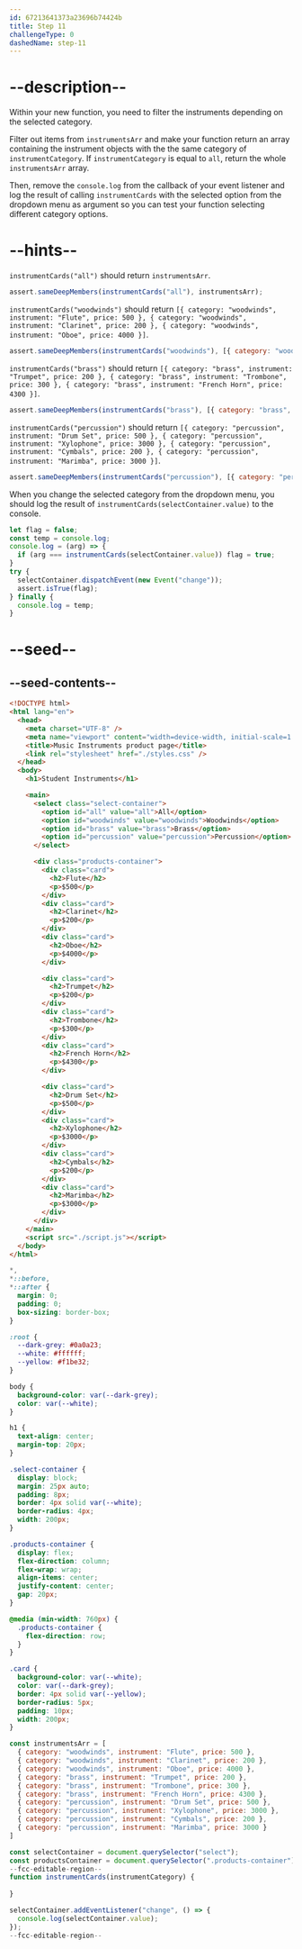 ```yaml
---
id: 67213641373a23696b74424b
title: Step 11
challengeType: 0
dashedName: step-11
---
```


# --description--

Within your new function, you need to filter the instruments depending on the selected category.

Filter out items from `instrumentsArr` and make your function return an array containing the instrument objects with the the same category of `instrumentCategory`. If `instrumentCategory` is equal to `all`, return the whole `instrumentsArr` array.

Then, remove the `console.log` from the callback of your event listener and log the result of calling `instrumentCards` with the selected option from the dropdown menu as argument so you can test your function selecting different category options.

# --hints--

`instrumentCards("all")` should return `instrumentsArr`.

```js
assert.sameDeepMembers(instrumentCards("all"), instrumentsArr);
```

`instrumentCards("woodwinds")` should return `[{ category: "woodwinds", instrument: "Flute", price: 500 }, { category: "woodwinds", instrument: "Clarinet", price: 200 }, { category: "woodwinds", instrument: "Oboe", price: 4000 }]`.

```js
assert.sameDeepMembers(instrumentCards("woodwinds"), [{ category: "woodwinds", instrument: "Flute", price: 500 }, { category: "woodwinds", instrument: "Clarinet", price: 200 }, { category: "woodwinds", instrument: "Oboe", price: 4000 }]);
```

`instrumentCards("brass")` should return `[{ category: "brass", instrument: "Trumpet", price: 200 }, { category: "brass", instrument: "Trombone", price: 300 }, { category: "brass", instrument: "French Horn", price: 4300 }]`.

```js
assert.sameDeepMembers(instrumentCards("brass"), [{ category: "brass", instrument: "Trumpet", price: 200 }, { category: "brass", instrument: "Trombone", price: 300 }, { category: "brass", instrument: "French Horn", price: 4300 }]);
```

`instrumentCards("percussion")` should return `[{ category: "percussion", instrument: "Drum Set", price: 500 }, { category: "percussion", instrument: "Xylophone", price: 3000 }, { category: "percussion", instrument: "Cymbals", price: 200 }, { category: "percussion", instrument: "Marimba", price: 3000 }]`.

```js
assert.sameDeepMembers(instrumentCards("percussion"), [{ category: "percussion", instrument: "Drum Set", price: 500 }, { category: "percussion", instrument: "Xylophone", price: 3000 }, { category: "percussion", instrument: "Cymbals", price: 200 }, { category: "percussion", instrument: "Marimba", price: 3000 }]);
```

When you change the selected category from the dropdown menu, you should log the result of `instrumentCards(selectContainer.value)` to the console.

```js
let flag = false;
const temp = console.log;
console.log = (arg) => {
  if (arg === instrumentCards(selectContainer.value)) flag = true;
}
try {
  selectContainer.dispatchEvent(new Event("change"));
  assert.isTrue(flag);
} finally {
  console.log = temp;
}
```

# --seed--

## --seed-contents--

```html
<!DOCTYPE html>
<html lang="en">
  <head>
    <meta charset="UTF-8" />
    <meta name="viewport" content="width=device-width, initial-scale=1.0" />
    <title>Music Instruments product page</title>
    <link rel="stylesheet" href="./styles.css" />
  </head>
  <body>
    <h1>Student Instruments</h1>

    <main>
      <select class="select-container">
        <option id="all" value="all">All</option>
        <option id="woodwinds" value="woodwinds">Woodwinds</option>
        <option id="brass" value="brass">Brass</option>
        <option id="percussion" value="percussion">Percussion</option>
      </select>

      <div class="products-container">
        <div class="card">
          <h2>Flute</h2>
          <p>$500</p>
        </div>
        <div class="card">
          <h2>Clarinet</h2>
          <p>$200</p>
        </div>
        <div class="card">
          <h2>Oboe</h2>
          <p>$4000</p>
        </div>

        <div class="card">
          <h2>Trumpet</h2>
          <p>$200</p>
        </div>
        <div class="card">
          <h2>Trombone</h2>
          <p>$300</p>
        </div>
        <div class="card">
          <h2>French Horn</h2>
          <p>$4300</p>
        </div>

        <div class="card">
          <h2>Drum Set</h2>
          <p>$500</p>
        </div>
        <div class="card">
          <h2>Xylophone</h2>
          <p>$3000</p>
        </div>
        <div class="card">
          <h2>Cymbals</h2>
          <p>$200</p>
        </div>
        <div class="card">
          <h2>Marimba</h2>
          <p>$3000</p>
        </div>
      </div>
    </main>
    <script src="./script.js"></script>
  </body>
</html>
```

```css
*,
*::before,
*::after {
  margin: 0;
  padding: 0;
  box-sizing: border-box;
}

:root {
  --dark-grey: #0a0a23;
  --white: #ffffff;
  --yellow: #f1be32;
}

body {
  background-color: var(--dark-grey);
  color: var(--white);
}

h1 {
  text-align: center;
  margin-top: 20px;
}

.select-container {
  display: block;
  margin: 25px auto;
  padding: 8px;
  border: 4px solid var(--white);
  border-radius: 4px;
  width: 200px;
}

.products-container {
  display: flex;
  flex-direction: column;
  flex-wrap: wrap;
  align-items: center;
  justify-content: center;
  gap: 20px;
}

@media (min-width: 760px) {
  .products-container {
    flex-direction: row;
  }
}

.card {
  background-color: var(--white);
  color: var(--dark-grey);
  border: 4px solid var(--yellow);
  border-radius: 5px;
  padding: 10px;
  width: 200px;
}
```

```js
const instrumentsArr = [
  { category: "woodwinds", instrument: "Flute", price: 500 },
  { category: "woodwinds", instrument: "Clarinet", price: 200 },
  { category: "woodwinds", instrument: "Oboe", price: 4000 },
  { category: "brass", instrument: "Trumpet", price: 200 },
  { category: "brass", instrument: "Trombone", price: 300 },
  { category: "brass", instrument: "French Horn", price: 4300 },
  { category: "percussion", instrument: "Drum Set", price: 500 },
  { category: "percussion", instrument: "Xylophone", price: 3000 },
  { category: "percussion", instrument: "Cymbals", price: 200 },
  { category: "percussion", instrument: "Marimba", price: 3000 }
]

const selectContainer = document.querySelector("select");
const productsContainer = document.querySelector(".products-container");
--fcc-editable-region--
function instrumentCards(instrumentCategory) {
  
}

selectContainer.addEventListener("change", () => {
  console.log(selectContainer.value);
});
--fcc-editable-region--
```
